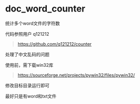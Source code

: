 # doc_word_counter
统计多个word文件的字符数

代码参照用户 q121212
> https://github.com/q121212/counter

处理了中文乱码的问题

使用前，需下载win32库  
> https://sourceforge.net/projects/pywin32/files/pywin32/

修改目标目录运行即可

最好只是有word和txt文件

